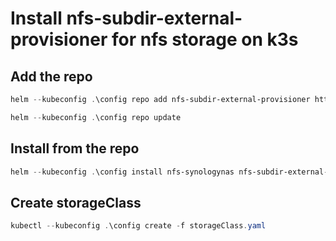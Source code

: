 # Install nfs-subdir-external-provisioner for nfs storage on k3s

## Add the repo

```powershell
helm --kubeconfig .\config repo add nfs-subdir-external-provisioner https://kubernetes-sigs.github.io/nfs-subdir-external-provisioner

helm --kubeconfig .\config repo update
```

## Install from the repo

```powershell
helm --kubeconfig .\config install nfs-synologynas nfs-subdir-external-provisioner/nfs-subdir-external-provisioner --set nfs.server=$SERVER --set nfs.path=/volume1/kubernetes --set storageClass.name=nfs-csi-synologynas --set storageClass.defaultClass=true
```

## Create storageClass

```powershell
kubectl --kubeconfig .\config create -f storageClass.yaml
```
